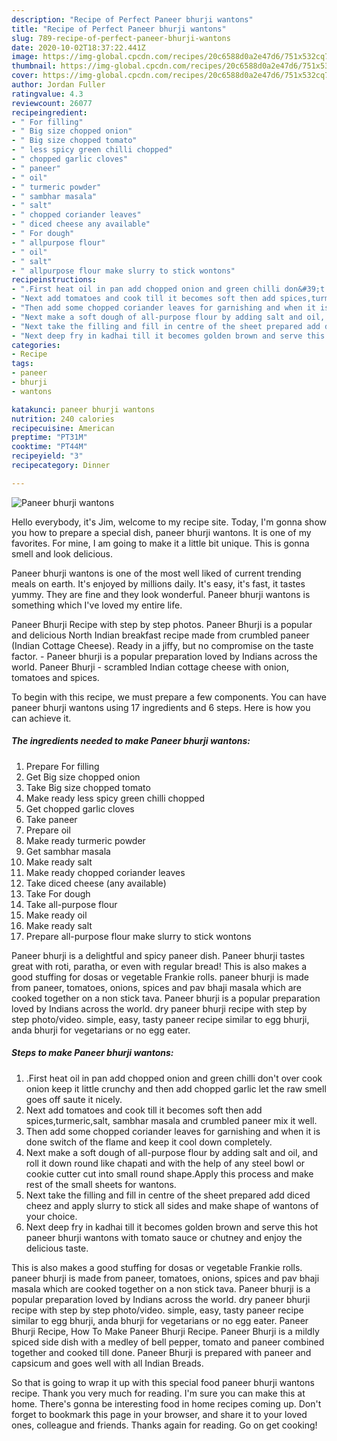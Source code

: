 ```yaml
---
description: "Recipe of Perfect Paneer bhurji wantons"
title: "Recipe of Perfect Paneer bhurji wantons"
slug: 789-recipe-of-perfect-paneer-bhurji-wantons
date: 2020-10-02T18:37:22.441Z
image: https://img-global.cpcdn.com/recipes/20c6588d0a2e47d6/751x532cq70/paneer-bhurji-wantons-recipe-main-photo.jpg
thumbnail: https://img-global.cpcdn.com/recipes/20c6588d0a2e47d6/751x532cq70/paneer-bhurji-wantons-recipe-main-photo.jpg
cover: https://img-global.cpcdn.com/recipes/20c6588d0a2e47d6/751x532cq70/paneer-bhurji-wantons-recipe-main-photo.jpg
author: Jordan Fuller
ratingvalue: 4.3
reviewcount: 26077
recipeingredient:
- " For filling"
- " Big size chopped onion"
- " Big size chopped tomato"
- " less spicy green chilli chopped"
- " chopped garlic cloves"
- " paneer"
- " oil"
- " turmeric powder"
- " sambhar masala"
- " salt"
- " chopped coriander leaves"
- " diced cheese any available"
- " For dough"
- " allpurpose flour"
- " oil"
- " salt"
- " allpurpose flour make slurry to stick wontons"
recipeinstructions:
- ".First heat oil in pan add chopped onion and green chilli don&#39;t over cook onion keep it little crunchy and then add chopped garlic let the raw smell goes off saute it nicely."
- "Next add tomatoes and cook till it becomes soft then add spices,turmeric,salt, sambhar masala and crumbled paneer mix it well."
- "Then add some chopped coriander leaves for garnishing and when it is done switch of the flame and keep it cool down completely."
- "Next make a soft dough of all-purpose flour by adding salt and oil, and roll it down round like chapati and with the help of any steel bowl or cookie cutter cut into small round shape.Apply this process and make rest of the small sheets for wantons."
- "Next take the filling and fill in centre of the sheet prepared add diced cheez and apply slurry to stick all sides and make shape of wantons of your choice."
- "Next deep fry in kadhai till it becomes golden brown and serve this hot paneer bhurji wantons with tomato sauce or chutney and enjoy the delicious taste."
categories:
- Recipe
tags:
- paneer
- bhurji
- wantons

katakunci: paneer bhurji wantons 
nutrition: 240 calories
recipecuisine: American
preptime: "PT31M"
cooktime: "PT44M"
recipeyield: "3"
recipecategory: Dinner

---
```



![Paneer bhurji wantons](https://img-global.cpcdn.com/recipes/20c6588d0a2e47d6/751x532cq70/paneer-bhurji-wantons-recipe-main-photo.jpg)

Hello everybody, it's Jim, welcome to my recipe site. Today, I'm gonna show you how to prepare a special dish, paneer bhurji wantons. It is one of my favorites. For mine, I am going to make it a little bit unique. This is gonna smell and look delicious.

Paneer bhurji wantons is one of the most well liked of current trending meals on earth. It's enjoyed by millions daily. It's easy, it's fast, it tastes yummy. They are fine and they look wonderful. Paneer bhurji wantons is something which I've loved my entire life.

Paneer Bhurji Recipe with step by step photos. Paneer Bhurji is a popular and delicious North Indian breakfast recipe made from crumbled paneer (Indian Cottage Cheese). Ready in a jiffy, but no compromise on the taste factor. - Paneer bhurji is a popular preparation loved by Indians across the world. Paneer Bhurji - scrambled Indian cottage cheese with onion, tomatoes and spices.


To begin with this recipe, we must prepare a few components. You can have paneer bhurji wantons using 17 ingredients and 6 steps. Here is how you can achieve it.

<!--inarticleads1-->

##### The ingredients needed to make Paneer bhurji wantons:

1. Prepare  For filling
1. Get  Big size chopped onion
1. Take  Big size chopped tomato
1. Make ready  less spicy green chilli chopped
1. Get  chopped garlic cloves
1. Take  paneer
1. Prepare  oil
1. Make ready  turmeric powder
1. Get  sambhar masala
1. Make ready  salt
1. Make ready  chopped coriander leaves
1. Take  diced cheese (any available)
1. Take  For dough
1. Take  all-purpose flour
1. Make ready  oil
1. Make ready  salt
1. Prepare  all-purpose flour make slurry to stick wontons


Paneer bhurji is a delightful and spicy paneer dish. Paneer bhurji tastes great with roti, paratha, or even with regular bread! This is also makes a good stuffing for dosas or vegetable Frankie rolls. paneer bhurji is made from paneer, tomatoes, onions, spices and pav bhaji masala which are cooked together on a non stick tava. Paneer bhurji is a popular preparation loved by Indians across the world. dry paneer bhurji recipe with step by step photo/video. simple, easy, tasty paneer recipe similar to egg bhurji, anda bhurji for vegetarians or no egg eater. 

<!--inarticleads2-->

##### Steps to make Paneer bhurji wantons:

1. .First heat oil in pan add chopped onion and green chilli don&#39;t over cook onion keep it little crunchy and then add chopped garlic let the raw smell goes off saute it nicely.
1. Next add tomatoes and cook till it becomes soft then add spices,turmeric,salt, sambhar masala and crumbled paneer mix it well.
1. Then add some chopped coriander leaves for garnishing and when it is done switch of the flame and keep it cool down completely.
1. Next make a soft dough of all-purpose flour by adding salt and oil, and roll it down round like chapati and with the help of any steel bowl or cookie cutter cut into small round shape.Apply this process and make rest of the small sheets for wantons.
1. Next take the filling and fill in centre of the sheet prepared add diced cheez and apply slurry to stick all sides and make shape of wantons of your choice.
1. Next deep fry in kadhai till it becomes golden brown and serve this hot paneer bhurji wantons with tomato sauce or chutney and enjoy the delicious taste.


This is also makes a good stuffing for dosas or vegetable Frankie rolls. paneer bhurji is made from paneer, tomatoes, onions, spices and pav bhaji masala which are cooked together on a non stick tava. Paneer bhurji is a popular preparation loved by Indians across the world. dry paneer bhurji recipe with step by step photo/video. simple, easy, tasty paneer recipe similar to egg bhurji, anda bhurji for vegetarians or no egg eater. Paneer Bhurji Recipe, How To Make Paneer Bhurji Recipe. Paneer Bhurji is a mildly spiced side dish with a medley of bell pepper, tomato and paneer combined together and cooked till done. Paneer Bhurji is prepared with paneer and capsicum and goes well with all Indian Breads. 

So that is going to wrap it up with this special food paneer bhurji wantons recipe. Thank you very much for reading. I'm sure you can make this at home. There's gonna be interesting food in home recipes coming up. Don't forget to bookmark this page in your browser, and share it to your loved ones, colleague and friends. Thanks again for reading. Go on get cooking!
